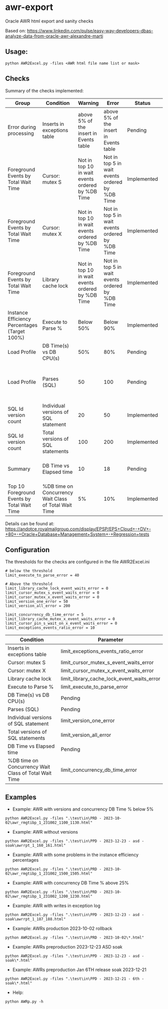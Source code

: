 # awr-export
Oracle AWR html export and sanity checks

Based on: https://www.linkedin.com/pulse/easy-way-developers-dbas-analyze-data-from-oracle-awr-alexandre-marti

## Usage:
```
python AWR2Excel.py -files <AWR html file name list or mask>
```

## Checks
Summary of the checks implemented:

| **Group**                                     | **Condition**                                         | **Warning**                                      | **Error**                                       | **Status**  | **Comment**                                       |
|-----------------------------------------------|-------------------------------------------------------|--------------------------------------------------|-------------------------------------------------|-------------|---------------------------------------------------|
| Error during processing                       | Inserts in exceptions table                           | above 5% of the insert in Events table           | above 5% of the insert in Events table          | Pending     | Working on it but not part of ASD RCA             |
| Foreground Events by Total Wait Time          | Cursor: mutex S                                       | Not in top 10 in wait events ordered by %DB Time | Not in top 5 in wait events ordered by %DB Time | Implemented |                                                   |
| Foreground Events by Total Wait Time          | Cursor: mutex X                                       | Not in top 10 in wait events ordered by %DB Time | Not in top 5 in wait events ordered by %DB Time | Implemented |                                                   |
| Foreground Events by Total Wait Time          | Library cache lock                                    | Not in top 10 in wait events ordered by %DB Time | Not in top 5 in wait events ordered by %DB Time | Implemented |                                                   |
| Instance Efficiency Percentages (Target 100%) | Execute to Parse %                                    | Below 50%                                        | Below 90%                                       | Implemented |                                                   |
| Load Profile                                  | DB Time(s) vs DB CPU(s)                               | 50%                                              | 80%                                             | Pending     | Working on it                                     |
| Load Profile                                  | Parses (SQL)                                          | 50                                               | 100                                             | Pending     | Parses already checked in %DB time on concurrency |
| SQL Id version count                          | Individual versions of SQL statement                  | 20                                               | 50                                              | Implemented |                                                   |
| SQL Id version count                          | Total versions of SQL statements                      | 100                                              | 200                                             | Implemented |                                                   |
| Summary                                       | DB Time vs Elapsed time                               | 10                                               | 18                                              | Pending     | Similar to DB Time(s) vs DB CPU(s)                |
| Top 10 Foreground Events by Total Wait Time   | %DB time on Concurrency Wait Class of Total Wait Time | 5%                                               | 10%                                             | Implemented |                                                   |

Details can be found at: https://andotce.royalmailgroup.com/display/EPSP/EPS+Cloud+-+DV+-+80+-+Oracle+Database+Management+System+-+Regression+tests

## Configuration
The thresholds for the checks are configured in the file AWR2Excel.ini
```
# below the threshold
limit_execute_to_parse_error = 40

# Above the threshold
limit_library_cache_lock_event_waits_error = 0
limit_cursor_mutex_s_event_waits_error = 0
limit_cursor_mutex_x_event_waits_error = 0
limit_version_one_error = 50
limit_version_all_error = 200

limit_concurrency_db_time_error = 5
limit_library_cache_mutex_x_event_waits_error = 0
limit_cursor_pin_s_wait_on_x_event_waits_error = 0
limit_exceptions_events_ratio_error = 10

``` 

| **Condition**                                         | **Parameter**                |
|-------------------------------------------------------|------------------------------|
| Inserts in exceptions table                           | limit_exceptions_events_ratio_error                      |
| Cursor: mutex S                                       | limit_cursor_mutex_s_event_waits_error      |
| Cursor: mutex X                                       | limit_cursor_mutex_x_event_waits_error      |
| Library cache lock                                    | limit_library_cache_lock_event_waits_error      |
| Execute to Parse %                                    | limit_execute_to_parse_error |
| DB Time(s) vs DB CPU(s)                               | Pending                      |
| Parses (SQL)                                          | Pending                      |
| Individual versions of SQL statement                  | limit_version_one_error      |
| Total versions of SQL statements                      | limit_version_all_error      |
| DB Time vs Elapsed time                               | Pending                      |
| %DB time on Concurrency Wait Class of Total Wait Time | limit_concurrency_db_time_error      |

## Examples
* Example: AWR with versions and concurrency DB Time % below 5%
```
python AWR2Excel.py -files ".\test\in\PRD - 2023-10-02\awr_rmgtibp_1_231002_1100_1130.html"
```
* Example: AWR without versions
```
python AWR2Excel.py -files ".\test\in\PPD - 2023-12-23 - asd -soak\awrrpt_1_160_161.html"
```
* Example: AWR with some problems in the instance efficiency percentages
```
python AWR2Excel.py -files ".\test\in\PRD - 2023-10-02\awr_rmgtibp_1_231002_1500_1505.html"
```
* Example: AWR with concurrency DB Time % above 25%
```
python AWR2Excel.py -files ".\test\in\PRD - 2023-10-02\awr_rmgtibp_1_231002_1200_1230.html"
```
* Example: AWR with writes in exception log
```
python AWR2Excel.py -files ".\test\in\PPD - 2023-12-23 - asd -soak\awrrpt_1_187_188.html"
```
* Example: AWRs production 2023-10-02 rollback
```
python AWR2Excel.py -files ".\test\in\PRD - 2023-10-02\*.html"
```
* Example: AWRs preproduction 2023-12-23 ASD soak
```
python AWR2Excel.py -files ".\test\in\PPD - 2023-12-23 - asd -soak\*.html"
```
* Example: AWRs preproduction Jan 6TH release soak 2023-12-21
```
python AWR2Excel.py -files ".\test\in\PPD - 2023-12-21 - 6th - soak\*.html"
```
* Help:
```
python AWRp.py -h
```
